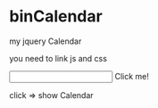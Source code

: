 # binCalendar
my jquery Calendar

you need to link js and css

<script type="text/javascript" src="js/jquery-2.1.1.min.js"></script>
<link rel="stylesheet" href="css/binCalendar.css">


<input type="text" id="s-s-date" name="">
<span class="icon" onclick="bCalendar('s-s-date');">Click me!</span>

click => show Calendar
